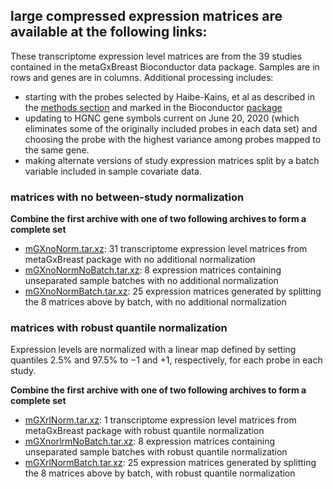 ## large compressed expression matrices are available at the following links:
These transcriptome expression level matrices are from the 39 studies contained in the metaGxBreast Bioconductor data package.  Samples are in rows and genes are in columns. Additional processing includes:
- starting with the probes selected by Haibe-Kains, et al as described in the [methods section](https://academic.oup.com/jnci/article/104/4/311/979947#86094846) and marked in the Bioconductor [package]()
- updating to HGNC gene symbols current on June 20, 2020 (which eliminates some of the originally included probes in each data set) and choosing the probe with the highest variance among probes mapped to the same gene.
- making alternate versions of study expression matrices split by a batch variable included in sample covariate data. 
### matrices with no between-study normalization

**Combine the first archive with one of two following archives to form a complete set**
- [mGXnoNorm.tar.xz](https://snet-bio-data.s3.us-west-2.amazonaws.com/example15bmc/mGXnoNorm.tar.xz): 31 transcriptome expression level matrices from metaGxBreast package with no additional normalization
- [mGXnoNormNoBatch.tar.xz](https://snet-bio-data.s3.us-west-2.amazonaws.com/example15bmc/mGXnoNormNoBatch.tar.xz): 8 expression matrices containing unseparated sample batches with no additional normalization
- [mGXnoNormBatch.tar.xz](https://snet-bio-data.s3.us-west-2.amazonaws.com/example15bmc/mGXnoNormBatch.tar.xz): 25 expression matrices generated by splitting the 8 matrices above by batch, with no additional normalization
### matrices with robust quantile normalization
Expression levels are normalized with a linear map defined by setting quantiles 2.5% and 97.5% to −1 and +1, respectively, for each probe in each study.  
  
**Combine the first archive with one of two following archives to form a complete set**
- [mGXrlNorm.tar.xz](https://snet-bio-data.s3.us-west-2.amazonaws.com/example15bmc/mGXnoNorm.tar.xz): 1 transcriptome expression level matrices from metaGxBreast package with robust quantile normalization
- [mGXnorlrmNoBatch.tar.xz](https://snet-bio-data.s3.us-west-2.amazonaws.com/example15bmc/mGXnoNormNoBatch.tar.xz): 8 expression matrices containing unseparated sample batches with robust quantile normalization
- [mGXrlNormBatch.tar.xz](https://snet-bio-data.s3.us-west-2.amazonaws.com/example15bmc/mGXnoNormBatch.tar.xz): 25 expression matrices generated by splitting the 8 matrices above by batch, with robust quantile normalization
